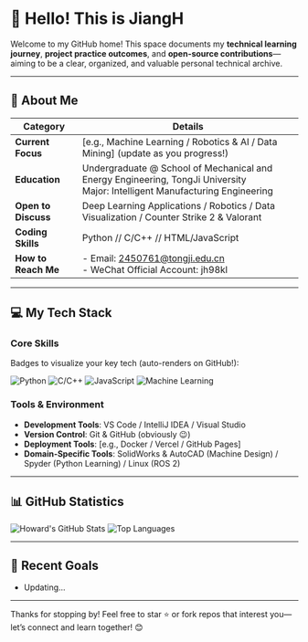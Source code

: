 # 👋 Hello! This is JiangH

Welcome to my GitHub home! This space documents my **technical learning journey**, **project practice outcomes**, and **open-source contributions**—aiming to be a clear, organized, and valuable personal technical archive.


---

## 🚀 About Me

| Category       | Details                                                                 |
|----------------|-------------------------------------------------------------------------|
| **Current Focus** | [e.g., Machine Learning / Robotics & AI / Data Mining] (update as you progress!) |
| **Education**   | Undergraduate @ School of Mechanical and Energy Engineering, TongJi University<br>Major: Intelligent Manufacturing Engineering |
| **Open to Discuss** | Deep Learning Applications / Robotics / Data Visualization / Counter Strike 2 & Valorant |
| **Coding Skills** | Python // C/C++ // HTML/JavaScript       |
| **How to Reach Me** | - Email: 2450761@tongji.edu.cn<br>- WeChat Official Account: jh98kl    |




---

## 💻 My Tech Stack

### Core Skills
Badges to visualize your key tech (auto-renders on GitHub!):

![Python](https://img.shields.io/badge/-Python-3776AB?style=flat-square&logo=python&logoColor=white)
![C/C++](https://img.shields.io/badge/-C/C++-00599C?style=flat-square&logo=cplusplus&logoColor=white)
![JavaScript](https://img.shields.io/badge/-JavaScript-F7DF1E?style=flat-square&logo=javascript&logoColor=black)
![Machine Learning](https://img.shields.io/badge/-Machine%20Learning-FF6B6B?style=flat-square&logo=tensorflow&logoColor=white) <!-- Add/remove based on your focus -->

### Tools & Environment
- **Development Tools**: VS Code / IntelliJ IDEA / Visual Studio
- **Version Control**: Git & GitHub (obviously 😉)
- **Deployment Tools**: [e.g., Docker / Vercel / GitHub Pages] 
- **Domain-Specific Tools**: SolidWorks & AutoCAD (Machine Design) / Spyder (Python Learning) / Linux (ROS 2)


---

## 📊 GitHub Statistics

![Howard's GitHub Stats](https://github-readme-stats.vercel.app/api?username=shuiqinhh&show_icons=true&theme=tokyonight) <!-- Theme options: tokyonight, github_dark, dracula -->
![Top Languages](https://github-readme-stats.vercel.app/api/top-langs/?username=shuiqinhh&layout=compact&theme=tokyonight&hide=html,css) <!-- Hide less relevant langs if needed -->


---

## 🎯 Recent Goals
- Updating...


---

Thanks for stopping by! Feel free to star ⭐ or fork repos that interest you—let’s connect and learn together! 😊
